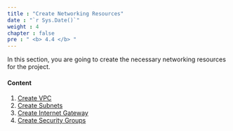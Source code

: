 ```yaml
---
title : "Create Networking Resources"
date : "`r Sys.Date()`"
weight : 4
chapter : false
pre : " <b> 4.4 </b> "
---
```


In this section, you are going to create the necessary networking resources for the project.

#### Content

1. [Create VPC](1-create-vpc)
2. [Create Subnets](2-create-subnets)
3. [Create Internet Gateway](3-create-internet-gateway)
4. [Create Security Groups](4-create-security-groups)
